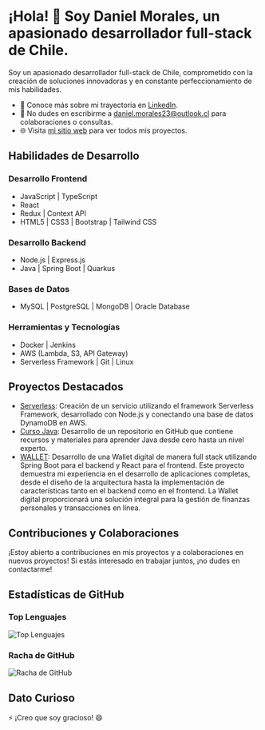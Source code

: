 # ¡Hola! 👋 Soy Daniel Morales, un apasionado desarrollador full-stack de Chile.

Soy un apasionado desarrollador full-stack de Chile, comprometido con la creación de soluciones innovadoras y en constante perfeccionamiento de mis habilidades.

- 💼 Conoce más sobre mi trayectoria en [LinkedIn](https://www.linkedin.com/in/daniel-23dma/).
- 📧 No dudes en escribirme a [daniel.morales23@outlook.cl](mailto:daniel.morales23@outlook.cl) para colaboraciones o consultas.
- 🌐 Visita [mi sitio web](https://my-portafolio-app.onrender.com/#inicio) para ver todos mis proyectos.

## Habilidades de Desarrollo

### Desarrollo Frontend
- JavaScript | TypeScript
- React 
- Redux | Context API
- HTML5 | CSS3 | Bootstrap | Tailwind CSS

### Desarrollo Backend
- Node.js | Express.js
- Java | Spring Boot | Quarkus

### Bases de Datos
- MySQL | PostgreSQL | MongoDB | Oracle Database

### Herramientas y Tecnologías
- Docker | Jenkins
- AWS (Lambda, S3, API Gateway)
- Serverless Framework | Git | Linux

## Proyectos Destacados
- [Serverless](https://github.com/Dani6777/aws-crud-lambda): Creación de un servicio utilizando el framework Serverless Framework, desarrollado con Node.js y conectando una base de datos DynamoDB en AWS.
- [Curso Java](https://github.com/Dani6777/Ejercicios-backend): Desarrollo de un repositorio en GitHub que contiene recursos y materiales para aprender Java desde cero hasta un nivel experto.
- [WALLET](https://github.com/Dani6777/WalletSite): Desarrollo de una Wallet digital de manera full stack utilizando Spring Boot para el backend y React para el frontend. Este proyecto demuestra mi experiencia en el desarrollo de aplicaciones completas, desde el diseño de la arquitectura hasta la implementación de características tanto en el backend como en el frontend. La Wallet digital proporcionará una solución integral para la gestión de finanzas personales y transacciones en línea.

## Contribuciones y Colaboraciones
¡Estoy abierto a contribuciones en mis proyectos y a colaboraciones en nuevos proyectos! Si estás interesado en trabajar juntos, ¡no dudes en contactarme!

 ## Estadísticas de GitHub

### Top Lenguajes
![Top Lenguajes](https://github-readme-stats.vercel.app/api/top-langs/?username=&layout=compact)

### Racha de GitHub
![Racha de GitHub](https://github-readme-streak-stats.herokuapp.com/?user=dani6777-2)

## Dato Curioso
⚡ ¡Creo que soy gracioso! 😄
